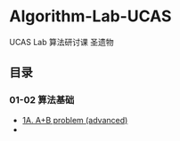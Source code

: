 # Algorithm-Lab-UCAS
UCAS Lab 算法研讨课 圣遗物

## 目录

### 01-02 算法基础

- [1A. A+B problem (advanced)](./html/1A.html)
- 